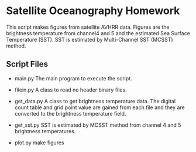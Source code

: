 # Satellite Oceanography Homework

This script makes figures from satellite AVHRR data.
Figures are the brightness temperature from channel4 and 5 and the estimated Sea Surface Temperature (SST).
SST is estimated by Multi-Channel SST (MCSST) method.


## Script Files
- main.py
  The main program to execute the script.

- filein.py
  A class to read no header binary files.

- get\_data.py
  A class to get brightness temperature data.
  The digital count table and grid point value are gained from each file and they are converted to the brightness temperature field.

- get\_sst.py
  SST is estimated by MCSST method from channel 4 and 5 brightness temperatures.

- plot.py
  make figures

